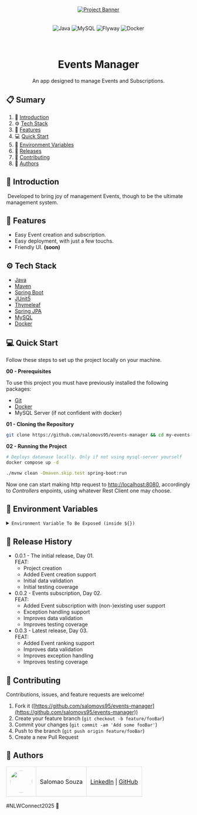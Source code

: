 <div align="center">
  <br />

  <a href="#" target="_blank">
    <img src="https://github.com/user-attachments/assets/406b1464-b976-49a3-a2f7-e1c483af9f5c" alt="Project Banner"/>
  </a>

  <br />
  <br />
  <br />

  <div>
    <img src="https://img.shields.io/badge/Spring%20Boot-6DB33F?logo=springboot&logoColor=fff&style=for-the-badge" alt="Java" />
    <img src="https://img.shields.io/badge/MySQL-316192?style=for-the-badge&logo=mysql&logoColor=white" alt="MySQL" />
    <img src="https://img.shields.io/badge/Flyway-CC0200?logo=flyway&logoColor=fff&style=for-the-badge" alt="Flyway" />
    <img src="https://img.shields.io/badge/Docker-2496ED?logo=docker&logoColor=fff&style=for-the-badge" alt="Docker" />
  </div>
<br/><br/>
 
  <h1 align="center">Events Manager</h1>

   <div align="center">
     An app designed to manage Events and Subscriptions.
   </div>
</div>

## 📋 <a name="table">Sumary</a>

1. 🚀 [Introduction](#introduction)
2. ⚙️ [Tech Stack](#tech-stack)
3. 🔋 [Features](#features)
4. 💻 [Quick Start](#quick-start)
5. 💾 [Environment Variables](#envs)
6. 📅 [Releases](#versions)
7. 🤝 [Contributing](#contributing)
8. 👥 [Authors](#authors)




## <a name="introduction">🚀 Introduction</a>

&nbsp;Developed to bring joy of management Events, though to be the ultimate management system.


## <a name="features">🔋 Features</a>

- Easy Event creation and subscription.
- Easy deployment, with just a few touchs.
- Friendly UI. **(soon)**


## <a name="tech-stack">⚙️ Tech Stack</a>

- [Java](https://www.java.com/en/)
- [Maven](https://maven.apache.org)
- [Spring Boot](https://spring.io/projects/spring-boot)
- [JUnit5](https://junit.org/junit5/)
- [Thymeleaf](https://www.thymeleaf.org/)
- [Spring JPA](https://spring.io/projects/spring-data-jpa)
- [MySQL](https://mysql.com)
- [Docker](https://www.docker.com/)


## <a name="quick-start">💻 Quick Start</a>

Follow these steps to set up the project locally on your machine.

**00 - Prerequisites**

To use this project you must have previously installed the following packages:

- [Git](https://git-scm.com/)
- [Docker](https://www.docker.com/)
- MySQL Server (if not confident with docker)


**01 - Cloning the Repository**

```bash
git clone https://github.com/salomovs95/events-manager && cd my-events-manager
```

**02 - Running the Project**

```bash
# Deploys datanase locally. Only if not using mysql-server yourself
docker compose up -d
```
```bash
./mvnw clean -Dmaven.skip.test spring-boot:run
```

Now one can start making http request to [http://localhost:8080](http://localhost:8080), accordingly to _Controllers_ enpoints, using whatever Rest Client one may choose.

## <a name="envs">💾 Environment Variables</a>

<details>
<summary><code>Environment Variable To Be Exposed (inside ${})</code></summary>

```yml
# Database Connection - PRODUCTION ONLY
spring:
  datasource:
    url: jdbc:mysql://${DB_URL}
    username: ${DB_USERNAME}
    password: ${DB_PASSWORD}
```
</details>

## <a name="versions">📅 Release History</a>

* 0.0.1  - The initial release, Day 01.<br />
  FEAT:
    * Project creation
    * Added Event creation support
    * Initial data validation
    * Initial testing coverage
* 0.0.2  - Events subscription, Day 02.<br />
  FEAT:
    * Added Event subscription with (non-)existing user support
    * Exception handling support
    * Improves data validation
    * Improves testing coverage
* 0.0.3 - Latest release, Day 03.<br/>
  FEAT:
    * Added Event ranking support
    * Improves data validation
    * Improves exception handling
    * Improves testing coverage

## <a name="contributing">🤝 Contributing</a>

Contributions, issues, and feature requests are welcome!

1. Fork it ([https://github.com/salomovs95/events-manager](https://github.com/salomovs95/events-manager))
2. Create your feature branch (`git checkout -b feature/fooBar`)
3. Commit your changes (`git commit -am 'Add some fooBar'`)
4. Push to the branch (`git push origin feature/fooBar`)
5. Create a new Pull Request


## <a name="authors">👥 Authors</a>

<table style="border-collapse: collapse; table-layout: auto text-align: left;">

  <tbody>
    <tr>
      <td style="padding: 10px; border: 1px solid #ddd;">
        <img src="https://avatars.githubusercontent.com/u/170432574?v=4" width="60" style="border-radius: 50%; display: block; margin: 0 auto;">
      </td>
      <td style="padding: 10px; border: 1px solid #ddd;">Salomao Souza</td>
      <td style="padding: 10px; border: 1px solid #ddd;">
        <a href="https://linkedin.com/in/salomovs95" target="_blank">LinkedIn</a> |
        <a href="https://github.com/salomovs95" target="_blank">GitHub</a>
      </td>
    </tr>
  </tbody>
</table>

#NLWConnect2025 💜
